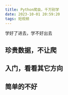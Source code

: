 ```yaml
---
title: Python爬虫，千万别学
date: 2023-10-01 20:59:20
tags: 短视频
---
```


学好了进去，学不好出去


## 珍贵数据，不让爬

## 入门，看看其它方向

## 简单的不好


